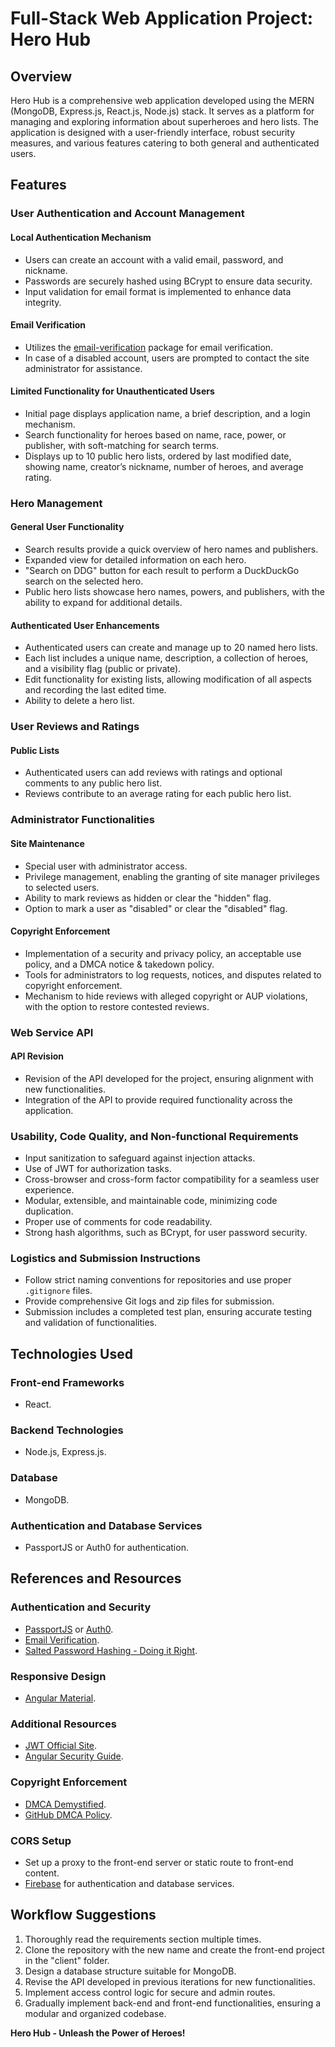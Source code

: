 # Full-Stack Web Application Project: Hero Hub

## Overview

Hero Hub is a comprehensive web application developed using the MERN (MongoDB, Express.js, React.js, Node.js) stack. It serves as a platform for managing and exploring information about superheroes and hero lists. The application is designed with a user-friendly interface, robust security measures, and various features catering to both general and authenticated users.

## Features

### User Authentication and Account Management

#### Local Authentication Mechanism
- Users can create an account with a valid email, password, and nickname.
- Passwords are securely hashed using BCrypt to ensure data security.
- Input validation for email format is implemented to enhance data integrity.

#### Email Verification
- Utilizes the [email-verification](https://www.npmjs.com/package/email-verification) package for email verification.
- In case of a disabled account, users are prompted to contact the site administrator for assistance.

#### Limited Functionality for Unauthenticated Users
- Initial page displays application name, a brief description, and a login mechanism.
- Search functionality for heroes based on name, race, power, or publisher, with soft-matching for search terms.
- Displays up to 10 public hero lists, ordered by last modified date, showing name, creator’s nickname, number of heroes, and average rating.

### Hero Management

#### General User Functionality
- Search results provide a quick overview of hero names and publishers.
- Expanded view for detailed information on each hero.
- "Search on DDG" button for each result to perform a DuckDuckGo search on the selected hero.
- Public hero lists showcase hero names, powers, and publishers, with the ability to expand for additional details.

#### Authenticated User Enhancements
- Authenticated users can create and manage up to 20 named hero lists.
- Each list includes a unique name, description, a collection of heroes, and a visibility flag (public or private).
- Edit functionality for existing lists, allowing modification of all aspects and recording the last edited time.
- Ability to delete a hero list.

### User Reviews and Ratings

#### Public Lists
- Authenticated users can add reviews with ratings and optional comments to any public hero list.
- Reviews contribute to an average rating for each public hero list.

### Administrator Functionalities

#### Site Maintenance
- Special user with administrator access.
- Privilege management, enabling the granting of site manager privileges to selected users.
- Ability to mark reviews as hidden or clear the "hidden" flag.
- Option to mark a user as "disabled" or clear the "disabled" flag.

#### Copyright Enforcement
- Implementation of a security and privacy policy, an acceptable use policy, and a DMCA notice & takedown policy.
- Tools for administrators to log requests, notices, and disputes related to copyright enforcement.
- Mechanism to hide reviews with alleged copyright or AUP violations, with the option to restore contested reviews.

### Web Service API

#### API Revision
- Revision of the API developed for the project, ensuring alignment with new functionalities.
- Integration of the API to provide required functionality across the application.

### Usability, Code Quality, and Non-functional Requirements

- Input sanitization to safeguard against injection attacks.
- Use of JWT for authorization tasks.
- Cross-browser and cross-form factor compatibility for a seamless user experience.
- Modular, extensible, and maintainable code, minimizing code duplication.
- Proper use of comments for code readability.
- Strong hash algorithms, such as BCrypt, for user password security.

### Logistics and Submission Instructions

- Follow strict naming conventions for repositories and use proper `.gitignore` files.
- Provide comprehensive Git logs and zip files for submission.
- Submission includes a completed test plan, ensuring accurate testing and validation of functionalities.

## Technologies Used

### Front-end Frameworks
- React.

### Backend Technologies
- Node.js, Express.js.

### Database
- MongoDB.

### Authentication and Database Services
- PassportJS or Auth0 for authentication.

## References and Resources

### Authentication and Security
- [PassportJS](http://www.passportjs.org/) or [Auth0](https://auth0.com/).
- [Email Verification](https://www.npmjs.com/package/email-verification).
- [Salted Password Hashing - Doing it Right](https://crackstation.net/hashing-security.htm).

### Responsive Design
- [Angular Material](https://material.angular.io/).

### Additional Resources
- [JWT Official Site](https://jwt.io/).
- [Angular Security Guide](https://angular.io/guide/security).

### Copyright Enforcement
- [DMCA Demystified](http://www.sfwa.org/2013/03/the-dmca-takedown-notice-demystified/).
- [GitHub DMCA Policy](https://help.github.com/articles/dmca-takedown-policy/).

### CORS Setup
- Set up a proxy to the front-end server or static route to front-end content.
- [Firebase](https://firebase.google.com/) for authentication and database services.

## Workflow Suggestions

1. Thoroughly read the requirements section multiple times.
2. Clone the repository with the new name and create the front-end project in the "client" folder.
3. Design a database structure suitable for MongoDB.
4. Revise the API developed in previous iterations for new functionalities.
5. Implement access control logic for secure and admin routes.
6. Gradually implement back-end and front-end functionalities, ensuring a modular and organized codebase.

**Hero Hub - Unleash the Power of Heroes!**
